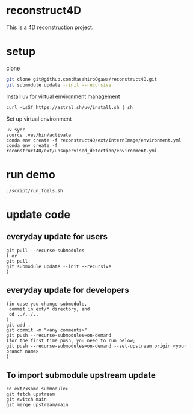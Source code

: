 # reconstruct4D
This is a 4D reconstruction project.

# setup
clone
```bash
git clone git@github.com:MasahiroOgawa/reconstruct4D.git
git submodule update --init --recursive
```
Install uv for virtual environment management
```
curl -LsSf https://astral.sh/uv/install.sh | sh

```

Set up virtual environment
```
uv sync
source .vev/bin/activate
conda env create -f reconstruct4D/ext/InternImage/environment.yml
conda env create -f reconstruct4D/ext/unsupervised_detection/environment.yml
```

# run demo
```
./script/run_foels.sh
```

# update code
## everyday update for users
```
git pull --recurse-submodules
( or
git pull
git submodule update --init --recursive
)
```

## everyday update for developers
```
(in case you change submodule,
 commit in ext/* directory, and
 cd ../../..
)
git add .
git commit -m "<any comments>"
git push --recurse-submodules=on-demand
(for the first time push, you need to run below;
git push --recurse-submodules=on-demand --set-upstream origin <your branch name>
)
```

## To import submodule upstream update
```
cd ext/<some submodule>
git fetch upstream
git switch main
git merge upstream/main
```